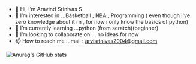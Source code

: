 - 👋 Hi, I’m Aravind Srinivas S
- 👀 I’m interested in ...Basketball , NBA , Programming ( even though i've zero knowledge about it rn , for now i only know the basics of python)
- 🌱 I’m currently learning ...python (from scratch)(beginner)
- 💞️ I’m looking to collaborate on ... no ideas for now 
- 📫 How to reach me ...mail : arvisrinivas2004@gmail.com


 ![Anurag's GitHub stats](https://github-readme-stats.vercel.app/api?username=aravind-2707&show_icons=true&theme=radical)

<!---
aravind-2707/aravind-2707 is a ✨ special ✨ repository because its `README.md` (this file) appears on your GitHub profile.
You can click the Preview link to take a look at your changes.
--->
